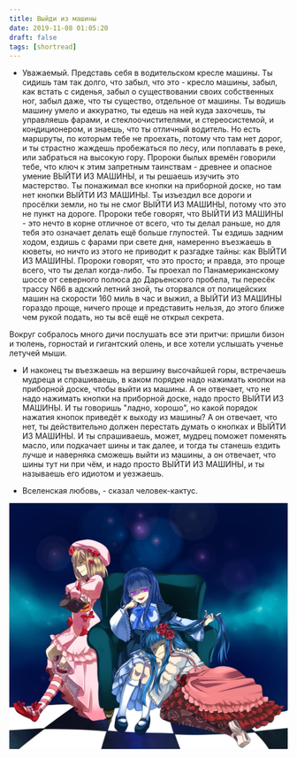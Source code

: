 ```yaml
---
title: Выйди из машины
date: 2019-11-08 01:05:20
draft: false
tags: [shortread]
---
```


- Уважаемый. Представь себя в водительском кресле машины. Ты сидишь там так долго, что забыл, что это - кресло машины, забыл, как встать с сиденья, забыл о существовании своих собственных ног, забыл даже, что ты существо, отдельное от машины. Ты водишь машину умело и аккуратно, ты едешь на ней куда захочешь, ты управляешь фарами, и стеклоочистителями, и стереосистемой, и кондиционером, и знаешь, что ты отличный водитель. Но есть маршруты, по которым тебе не проехать, потому что там нет дорог, и ты страстно жаждешь пробежаться по лесу, или поплавать в реке, или забраться на высокую гору. Пророки былых времён говорили тебе, что ключ к этим запретным таинствам - древнее и опасное умение ВЫЙТИ ИЗ МАШИНЫ, и ты решаешь изучить это мастерство. Ты понажимал все кнопки на приборной доске, но там нет кнопки ВЫЙТИ ИЗ МАШИНЫ. Ты изъездил все дороги и просёлки земли, но ты не смог ВЫЙТИ ИЗ МАШИНЫ, потому что это не пункт на дороге. Пророки тебе говорят, что ВЫЙТИ ИЗ МАШИНЫ - это нечто в корне отличное от всего, что ты делал раньше, но для тебя это означает делать ещё больше глупостей. Ты ездишь задним ходом, ездишь с фарами при свете дня, намеренно въезжаешь в кюветы, но ничто из этого не приводит к разгадке тайны: как ВЫЙТИ ИЗ МАШИНЫ. Пророки говорят, что это просто; и правда, это проще всего, что ты делал когда-либо. Ты проехал по Панамериканскому шоссе от северного полюса до Дарьенского пробела, ты пересёк трассу N66 в адский летний зной, ты оторвался от полицейских машин на скорости 160 миль в час и выжил, а ВЫЙТИ ИЗ МАШИНЫ гораздо проще, ничего проще и представить нельзя, до этого ближе чем рукой подать, но ты всё ещё не открыл секрета.

Вокруг собралось много дичи послушать все эти притчи: пришли бизон и тюлень, горностай и гигантский олень, и все хотели услышать ученье летучей мыши.

- И наконец ты въезжаешь на вершину высочайшей горы, встречаешь мудреца и спрашиваешь, в каком порядке надо нажимать кнопки на приборной доске, чтобы выйти из машины. А он отвечает, что не надо нажимать кнопки на приборной доске, надо просто ВЫЙТИ ИЗ МАШИНЫ. И ты говоришь "ладно, хорошо", но какой порядок нажатия кнопок приведёт к выходу из машины? А он отвечает, что нет, ты действительно должен перестать думать о кнопках и ВЫЙТИ ИЗ МАШИНЫ. И ты спрашиваешь, может, мудрец поможет поменять масло, или подкачает шины и так далее, и тогда ты станешь ездить лучше и наверняка сможешь выйти из машины, а он отвечает, что шины тут ни при чём, и надо просто ВЫЙТИ ИЗ МАШИНЫ, и ты называешь его идиотом и уезжаешь.

- Вселенская любовь, - сказал человек-кактус.

![](/img/vk/J4d0UylnRFg.jpg)
